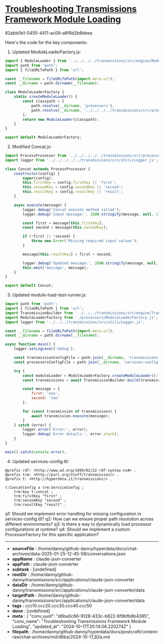 # [Troubleshooting Transmissions Framework Module Loading](https://claude.ai/chat/d6ba0c66-9128-433c-b622-6f9bfb8b4385)

82abb0b1-0455-4411-ac09-a6f6d2b6bbea

 Here's the code for the key components:

1. Updated ModuleLoaderFactory.js:

```javascript
import { ModuleLoader } from '../../../../transmissions/src/engine/ModuleLoader.js';
import path from 'path';
import { fileURLToPath } from 'url';

const __filename = fileURLToPath(import.meta.url);
const __dirname = path.dirname(__filename);

class ModuleLoaderFactory {
    static createModuleLoader() {
        const classpath = [
            path.resolve(__dirname, 'processors'),
            path.resolve(__dirname, '../../../../transmissions/src/processors')
        ];
        return new ModuleLoader(classpath);
    }
}

export default ModuleLoaderFactory;
```

2. Modified Concat.js:

```javascript
import ProcessProcessor from '../../../../../transmissions/src/processors/base/ProcessProcessor.js';
import logger from '../../../../../transmissions/src/utils/Logger.js';

class Concat extends ProcessProcessor {
    constructor(config) {
        super(config);
        this.firstKey = config.firstKey || 'first';
        this.secondKey = config.secondKey || 'second';
        this.resultKey = config.resultKey || 'result';
    }

    async execute(message) {
        logger.debug('Concat execute method called');
        logger.debug('Input message:', JSON.stringify(message, null, 2));

        const first = message[this.firstKey];
        const second = message[this.secondKey];

        if (!first || !second) {
            throw new Error('Missing required input values');
        }

        message[this.resultKey] = first + second;

        logger.debug('Updated message:', JSON.stringify(message, null, 2));
        this.emit('message', message);
    }
}

export default Concat;
```

3. Updated module-load-test-runner.js:

```javascript
import path from 'path';
import { fileURLToPath } from 'url';
import TransmissionBuilder from '../../../transmissions/src/engine/TransmissionBuilder.js';
import ModuleLoaderFactory from './processors/ModuleLoaderFactory.js';
import logger from '../../../transmissions/src/utils/Logger.js';

const __filename = fileURLToPath(import.meta.url);
const __dirname = path.dirname(__filename);

async function main() {
    logger.setLogLevel('debug');

    const transmissionConfigFile = path.join(__dirname, 'transmissions.ttl');
    const processorsConfigFile = path.join(__dirname, 'services-config.ttl');

    try {
        const moduleLoader = ModuleLoaderFactory.createModuleLoader();
        const transmissions = await TransmissionBuilder.build(transmissionConfigFile, processorsConfigFile, moduleLoader);

        const message = {
            first: 'one',
            second: 'two'
        };

        for (const transmission of transmissions) {
            await transmission.execute(message);
        }
    } catch (error) {
        logger.error('Error:', error);
        logger.debug('Error details:', error.stack);
    }
}

main().catch(console.error);
```

4. Updated services-config.ttl:

```turtle
@prefix rdf: <http://www.w3.org/1999/02/22-rdf-syntax-ns#> .
@prefix trm: <http://purl.org/stuff/transmission/> .
@prefix t: <http://hyperdata.it/transmissions/> .

t:ConcatConfig a trm:ServiceConfig ;
    trm:key t:concat ;
    trm:firstKey "first" ;
    trm:secondKey "second" ;
    trm:resultKey "result" .
```

q1: Should we implement error handling for missing configuration in services-config.ttl?
q2: How can we ensure proper path resolution across different environments?
q3: Is there a way to dynamically load processor configurations at runtime?
q4: Should we implement a custom ProcessorFactory for this specific application?

---

* **sourceFile** : /home/danny/github-danny/hyperdata/docs/chat-archives/data-2025-01-25-12-45-58/conversations.json
* **appName** : claude-json-converter
* **appPath** : claude-json-converter
* **subtask** : [undefined]
* **rootDir** : /home/danny/github-danny/transmissions/src/applications/claude-json-converter
* **dataDir** : /home/danny/github-danny/transmissions/src/applications/claude-json-converter/data
* **targetPath** : /home/danny/github-danny/transmissions/src/applications/claude-json-converter/data
* **tags** : ccc10.ccc20.ccc30.ccc40.ccc50
* **done** : [undefined]
* **meta** : {
  "conv_uuid": "d6ba0c66-9128-433c-b622-6f9bfb8b4385",
  "conv_name": "Troubleshooting Transmissions Framework Module Loading",
  "updated_at": "2024-10-17T20:14:06.220274Z"
}
* **filepath** : /home/danny/github-danny/hyperdata/docs/postcraft/content-raw/chat-archives/md/d6ba/2024-10-17_82a.md